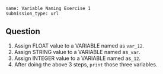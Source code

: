 ﻿```ngMeta
name: Variable Naming Exercise 1
submission_type: url
```

## Question

1. Assign FLOAT value to a VARIABLE named as `var_12`.  
2. Assign STRING value to a VARIABLE named as`_var`.  
3. Assign INTEGER value to a VARIABLE named as`_12`.  
4. After doing the above 3 steps, `print` those three variables.
